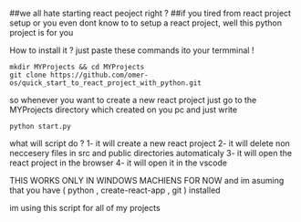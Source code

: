 ##we all hate starting react peoject right ?
##if you tired from react project setup or you even dont know to to setup a react project, well this python project is for you

How to install it ? just paste these commands ito your termminal !
```
mkdir MYProjects && cd MYProjects
git clone https://github.com/omer-os/quick_start_to_react_project_with_python.git
```

so whenever you want to create a new react project just go to the MYProjects directory which created on you pc 
and just write 
```
python start.py
```


what will script do ?
1- it will create a new react project 
2- it will delete non neccesery files in src and public directories automaticaly
3- it will open the react project in the browser
4- it will open it in the vscode


THIS WORKS ONLY IN WINDOWS MACHIENS FOR NOW
and im asuming that you have ( python , create-react-app , git ) installed

im using this script for all of my projects
